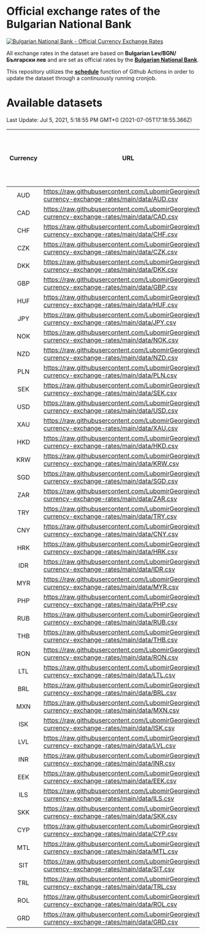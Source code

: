# Official exchange rates of the Bulgarian National Bank

[![Bulgarian National Bank - Official Currency Exchange Rates](https://github.com/LubomirGeorgiev/bnb-currency-exchange-rates/actions/workflows/update-rates.yml/badge.svg?branch=main)](https://github.com/LubomirGeorgiev/bnb-currency-exchange-rates/actions/workflows/update-rates.yml)

All exchange rates in the dataset are based on **Bulgarian Lev/BGN/Български лев** and are set as official rates by the [**Bulgarian National Bank**](https://www.bnb.bg/Statistics/StExternalSector/StExchangeRates/StERForeignCurrencies/index.htm?toLang=_EN).

This repository utilizes the [**schedule**](https://docs.github.com/en/actions/reference/events-that-trigger-workflows) function of Github Actions in order to update the dataset through a continuously running cronjob.

# Available datasets

<!-- START LINKS (DO NOT EVER FU*ING DELETE THIS COMMENT FOR THE LOVE OF YOUR LIFE!!! IF YOU ARE CURIOS HOW IT WORKS, YOU CAN HAVE A LOOK AT ./src/updateReadme.ts) -->

Last Update: Jul 5, 2021, 5:18:55 PM GMT+0 (2021-07-05T17:18:55.366Z)

| Currency | URL                                                                                             | Number of records | Number of missing days that were filled in |
| :------: | ----------------------------------------------------------------------------------------------- | :---------------: | :----------------------------------------: |
|   AUD    | https://raw.githubusercontent.com/LubomirGeorgiev/bnb-currency-exchange-rates/main/data/AUD.csv |       7827        |                    2420                    |
|   CAD    | https://raw.githubusercontent.com/LubomirGeorgiev/bnb-currency-exchange-rates/main/data/CAD.csv |       7827        |                    2420                    |
|   CHF    | https://raw.githubusercontent.com/LubomirGeorgiev/bnb-currency-exchange-rates/main/data/CHF.csv |       7827        |                    2420                    |
|   CZK    | https://raw.githubusercontent.com/LubomirGeorgiev/bnb-currency-exchange-rates/main/data/CZK.csv |       7827        |                    2420                    |
|   DKK    | https://raw.githubusercontent.com/LubomirGeorgiev/bnb-currency-exchange-rates/main/data/DKK.csv |       7827        |                    2420                    |
|   GBP    | https://raw.githubusercontent.com/LubomirGeorgiev/bnb-currency-exchange-rates/main/data/GBP.csv |       7827        |                    2420                    |
|   HUF    | https://raw.githubusercontent.com/LubomirGeorgiev/bnb-currency-exchange-rates/main/data/HUF.csv |       7827        |                    2420                    |
|   JPY    | https://raw.githubusercontent.com/LubomirGeorgiev/bnb-currency-exchange-rates/main/data/JPY.csv |       7827        |                    2420                    |
|   NOK    | https://raw.githubusercontent.com/LubomirGeorgiev/bnb-currency-exchange-rates/main/data/NOK.csv |       7827        |                    2420                    |
|   NZD    | https://raw.githubusercontent.com/LubomirGeorgiev/bnb-currency-exchange-rates/main/data/NZD.csv |       7827        |                    2420                    |
|   PLN    | https://raw.githubusercontent.com/LubomirGeorgiev/bnb-currency-exchange-rates/main/data/PLN.csv |       7827        |                    2420                    |
|   SEK    | https://raw.githubusercontent.com/LubomirGeorgiev/bnb-currency-exchange-rates/main/data/SEK.csv |       7827        |                    2420                    |
|   USD    | https://raw.githubusercontent.com/LubomirGeorgiev/bnb-currency-exchange-rates/main/data/USD.csv |       7827        |                    2420                    |
|   XAU    | https://raw.githubusercontent.com/LubomirGeorgiev/bnb-currency-exchange-rates/main/data/XAU.csv |       7827        |                    2422                    |
|   HKD    | https://raw.githubusercontent.com/LubomirGeorgiev/bnb-currency-exchange-rates/main/data/HKD.csv |       7527        |                    2331                    |
|   KRW    | https://raw.githubusercontent.com/LubomirGeorgiev/bnb-currency-exchange-rates/main/data/KRW.csv |       7527        |                    2331                    |
|   SGD    | https://raw.githubusercontent.com/LubomirGeorgiev/bnb-currency-exchange-rates/main/data/SGD.csv |       7527        |                    2331                    |
|   ZAR    | https://raw.githubusercontent.com/LubomirGeorgiev/bnb-currency-exchange-rates/main/data/ZAR.csv |       7527        |                    2331                    |
|   TRY    | https://raw.githubusercontent.com/LubomirGeorgiev/bnb-currency-exchange-rates/main/data/TRY.csv |       6007        |                    1859                    |
|   CNY    | https://raw.githubusercontent.com/LubomirGeorgiev/bnb-currency-exchange-rates/main/data/CNY.csv |       5889        |                    1825                    |
|   HRK    | https://raw.githubusercontent.com/LubomirGeorgiev/bnb-currency-exchange-rates/main/data/HRK.csv |       5889        |                    1825                    |
|   IDR    | https://raw.githubusercontent.com/LubomirGeorgiev/bnb-currency-exchange-rates/main/data/IDR.csv |       5889        |                    1825                    |
|   MYR    | https://raw.githubusercontent.com/LubomirGeorgiev/bnb-currency-exchange-rates/main/data/MYR.csv |       5889        |                    1825                    |
|   PHP    | https://raw.githubusercontent.com/LubomirGeorgiev/bnb-currency-exchange-rates/main/data/PHP.csv |       5889        |                    1825                    |
|   RUB    | https://raw.githubusercontent.com/LubomirGeorgiev/bnb-currency-exchange-rates/main/data/RUB.csv |       5889        |                    1825                    |
|   THB    | https://raw.githubusercontent.com/LubomirGeorgiev/bnb-currency-exchange-rates/main/data/THB.csv |       5889        |                    1825                    |
|   RON    | https://raw.githubusercontent.com/LubomirGeorgiev/bnb-currency-exchange-rates/main/data/RON.csv |       5830        |                    1807                    |
|   LTL    | https://raw.githubusercontent.com/LubomirGeorgiev/bnb-currency-exchange-rates/main/data/LTL.csv |       5156        |                    1585                    |
|   BRL    | https://raw.githubusercontent.com/LubomirGeorgiev/bnb-currency-exchange-rates/main/data/BRL.csv |       4919        |                    1528                    |
|   MXN    | https://raw.githubusercontent.com/LubomirGeorgiev/bnb-currency-exchange-rates/main/data/MXN.csv |       4919        |                    1528                    |
|   ISK    | https://raw.githubusercontent.com/LubomirGeorgiev/bnb-currency-exchange-rates/main/data/ISK.csv |       4826        |                    1497                    |
|   LVL    | https://raw.githubusercontent.com/LubomirGeorgiev/bnb-currency-exchange-rates/main/data/LVL.csv |       4793        |                    1473                    |
|   INR    | https://raw.githubusercontent.com/LubomirGeorgiev/bnb-currency-exchange-rates/main/data/INR.csv |       4550        |                    1412                    |
|   EEK    | https://raw.githubusercontent.com/LubomirGeorgiev/bnb-currency-exchange-rates/main/data/EEK.csv |       4000        |                    1226                    |
|   ILS    | https://raw.githubusercontent.com/LubomirGeorgiev/bnb-currency-exchange-rates/main/data/ILS.csv |       3824        |                    1191                    |
|   SKK    | https://raw.githubusercontent.com/LubomirGeorgiev/bnb-currency-exchange-rates/main/data/SKK.csv |       2972        |                    914                     |
|   CYP    | https://raw.githubusercontent.com/LubomirGeorgiev/bnb-currency-exchange-rates/main/data/CYP.csv |       2904        |                    888                     |
|   MTL    | https://raw.githubusercontent.com/LubomirGeorgiev/bnb-currency-exchange-rates/main/data/MTL.csv |       2604        |                    799                     |
|   SIT    | https://raw.githubusercontent.com/LubomirGeorgiev/bnb-currency-exchange-rates/main/data/SIT.csv |       2543        |                    779                     |
|   TRL    | https://raw.githubusercontent.com/LubomirGeorgiev/bnb-currency-exchange-rates/main/data/TRL.csv |       1818        |                    559                     |
|   ROL    | https://raw.githubusercontent.com/LubomirGeorgiev/bnb-currency-exchange-rates/main/data/ROL.csv |       1697        |                    524                     |
|   GRD    | https://raw.githubusercontent.com/LubomirGeorgiev/bnb-currency-exchange-rates/main/data/GRD.csv |        359        |                    107                     |

<!-- END LINKS (DO NOT EVER FU*ING DELETE THIS COMMENT FOR THE LOVE OF YOUR LIFE!!! IF YOU ARE CURIOS HOW IT WORKS, YOU CAN HAVE A LOOK AT ./src/updateReadme.ts) -->
